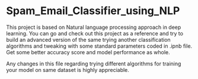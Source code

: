 # Spam_Email_Classifier_using_NLP

This project is based on Natural language processing approach in deep learning. You can go and check out this project as a reference and try to build an advanced version of the same trying another classification algorithms and tweaking with some standard parameters coded in .ipnb file. Get some better accuracy score and model performance as whole.

Any changes in this file regarding trying different algorithms for training your model on same dataset is highly appreciable. 


